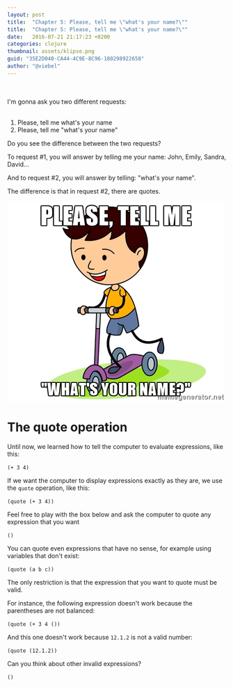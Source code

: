 ```yaml
---
layout: post
title:  "Chapter 5: Please, tell me \"what's your name?\""
title:  "Chapter 5: Please, tell me \"what's your name?\""
date:   2016-07-21 21:17:23 +0200
categories: clojure
thumbnail: assets/klipse.png
guid: "35E2D040-CA44-4C9E-8C96-180298922658"
author: "@viebel"
---
```




<br/>
<br/>
I'm gonna ask you two different requests:
<br/>
<br/>

1. Please, tell me what's your name
2. Please, tell me "what's your name"

Do you see the difference between the two requests?

To request #1, you will answer by telling me your name: John, Emily, Sandra, David...

And to request #2, you will answer by telling: "what's your name".

The difference is that in request #2, there are quotes.

![Name](/assets/images/what_name.jpg)

# The quote operation

Until now, we learned how to tell the computer to evaluate expressions, like this:

~~~klipse
(+ 3 4)
~~~

If we want the computer to display expressions exactly as they are, we use the `quote` operation, like this:

~~~klipse
(quote (+ 3 4))
~~~

Feel free to play with the box below and ask the computer to quote any expression that you want

~~~klipse
()
~~~

You can quote even expressions that have no sense, for example using variables that don't exist:


~~~klipse
(quote (a b c))
~~~


The only restriction is that the expression that you want to quote must be valid.

For instance, the following expression doesn't work because the parentheses are not balanced:

~~~klipse
(quote (+ 3 4 ())
~~~

And this one doesn't work because `12.1.2` is not a valid number:

~~~klipse
(quote (12.1.2))
~~~

Can you think about other invalid expressions?


~~~klipse
()
~~~
